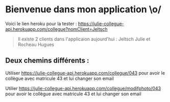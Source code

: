 # Bienvenue dans mon application \o/

Voici le lien heroku pour la tester : 
https://julie-collegue-api.herokuapp.com/collegue?nomClient=Jeltsch

>Il existe 2 clients dans l'applicaion aujourd'hui : Jeltsch Julie et Rocheau Hugues

## Deux chemins différents :
Utiliser  https://julie-collegue-api.herokuapp.com/collegue/043 pour avoir le collègue avec matricule 43 et lui changer son email

Utilier  https://julie-collegue-api.herokuapp.com/collegue/modifphoto/043 pour avoir le collègue avec matricule 43 et lui changer son email
